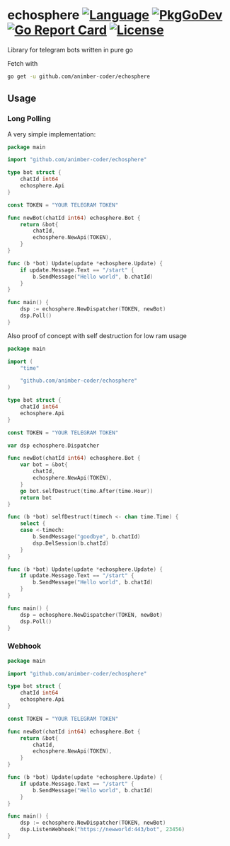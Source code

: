# echosphere [![Language](https://img.shields.io/badge/Language-Go-blue.svg)](https://golang.org/) [![PkgGoDev](https://pkg.go.dev/badge/github.com/animber-coder/echosphere)](https://pkg.go.dev/github.com/animber-coder/echosphere) [![Go Report Card](https://goreportcard.com/badge/github.com/animber-coder/echosphere)](https://goreportcard.com/report/github.com/animber-coder/echosphere) [![License](http://img.shields.io/badge/license-LGPL3.0-orange.svg?style=flat)](https://github.com/animber-coder/echosphere/blob/master/LICENSE)

Library for telegram bots written in pure go

Fetch with
```bash
go get -u github.com/animber-coder/echosphere
```

## Usage

### Long Polling

A very simple implementation:

```go
package main

import "github.com/animber-coder/echosphere"

type bot struct {
    chatId int64
    echosphere.Api
}

const TOKEN = "YOUR TELEGRAM TOKEN"

func newBot(chatId int64) echosphere.Bot {
    return &bot{
        chatId,
        echosphere.NewApi(TOKEN),
    }
}

func (b *bot) Update(update *echosphere.Update) {
    if update.Message.Text == "/start" {
        b.SendMessage("Hello world", b.chatId)
    }
}

func main() {
    dsp := echosphere.NewDispatcher(TOKEN, newBot)
    dsp.Poll()
}
```


Also proof of concept with self destruction for low ram usage

```go
package main

import (
    "time"

    "github.com/animber-coder/echosphere"
)

type bot struct {
    chatId int64
    echosphere.Api
}

const TOKEN = "YOUR TELEGRAM TOKEN"

var dsp echosphere.Dispatcher

func newBot(chatId int64) echosphere.Bot {
    var bot = &bot{
        chatId,
        echosphere.NewApi(TOKEN),
    }
    go bot.selfDestruct(time.After(time.Hour))
    return bot
}

func (b *bot) selfDestruct(timech <- chan time.Time) {
    select {
    case <-timech:
        b.SendMessage("goodbye", b.chatId)
        dsp.DelSession(b.chatId)
    }
}

func (b *bot) Update(update *echosphere.Update) {
    if update.Message.Text == "/start" {
        b.SendMessage("Hello world", b.chatId)
    }
}

func main() {
    dsp = echosphere.NewDispatcher(TOKEN, newBot)
    dsp.Poll()
}
```

### Webhook

```go
package main

import "github.com/animber-coder/echosphere"

type bot struct {
	chatId int64
	echosphere.Api
}

const TOKEN = "YOUR TELEGRAM TOKEN"

func newBot(chatId int64) echosphere.Bot {
	return &bot{
		chatId,
		echosphere.NewApi(TOKEN),
	}
}

func (b *bot) Update(update *echosphere.Update) {
	if update.Message.Text == "/start" {
		b.SendMessage("Hello world", b.chatId)
	}
}

func main() {
	dsp := echosphere.NewDispatcher(TOKEN, newBot)
	dsp.ListenWebhook("https://newworld:443/bot", 23456)
}
```

